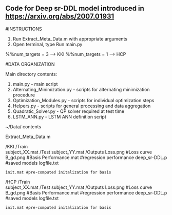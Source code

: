 ## Code for Deep sr-DDL model introduced in https://arxiv.org/abs/2007.01931


#INSTRUCTIONS

1. Run Extract_Meta_Data.m with appropriate arguments
2. Open terminal, type Run main.py

%%num_targets = 3 --> KKI
%%num_targets = 1 --> HCP

#DATA ORGANIZATION

Main directory contents:
 1. main.py - main script
 2. Alternating_Minimization.py - scripts for alternating minimization procedure
 3. Optimization_Modules.py - scripts for individual optimization steps 
 4. Helpers.py - scripts for general processing and data aggregation
 5. Quadratic_Solver.py - QP solver required at test time
 6. LSTM_ANN.py - LSTM ANN definition script

~/Data/ contents
  
Extract_Meta_Data.m 

  /KKI
    /Train  
      subject_XX.mat
    /Test
      subject_YY.mat
    /Outputs
      Loss.png #Loss curve
      B_gd.png #Basis
      Performance.mat #regression performance
      deep_sr-DDL.p #saved models
      logfile.txt
      
      
    init.mat #pre-computed initalization for basis

  /HCP
    /Train  
      subject_XX.mat
    /Test
      subject_YY.mat
    /Outputs
      Loss.png #Loss curve
      B_gd.png #Basis
      Performance.mat #regression performance
      deep_sr-DDL.p #saved models
      logfile.txt

    init.mat #pre-computed initalization for basis

